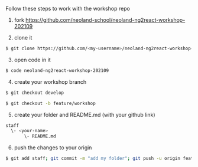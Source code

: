 Follow these steps to work with the workshop repo

1) fork https://github.com/neoland-school/neoland-ng2react-workshop-202109

2) clone it

```sh
$ git clone https://github.com/<my-username>/neoland-ng2react-workshop-202109
```

3) open code in it

```sh
$ code neoland-ng2react-workshop-202109
```

4) create your workshop branch

```sh
$ git checkout develop

$ git checkout -b feature/workshop
```

5) create your folder and README.md (with your github link)

```sh
staff
  \- <your-name>
       \- README.md
```

6) push the changes to your origin

```sh
$ git add staff; git commit -m "add my folder"; git push -u origin feature/workshop
```
